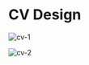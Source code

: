 # CV Design

![cv-1](https://user-images.githubusercontent.com/24768132/71944246-39534980-3191-11ea-9c4f-a5d0e8045c6e.JPG)

![cv-2](https://user-images.githubusercontent.com/24768132/71944247-39534980-3191-11ea-82cc-e8418ba5f58a.JPG)
